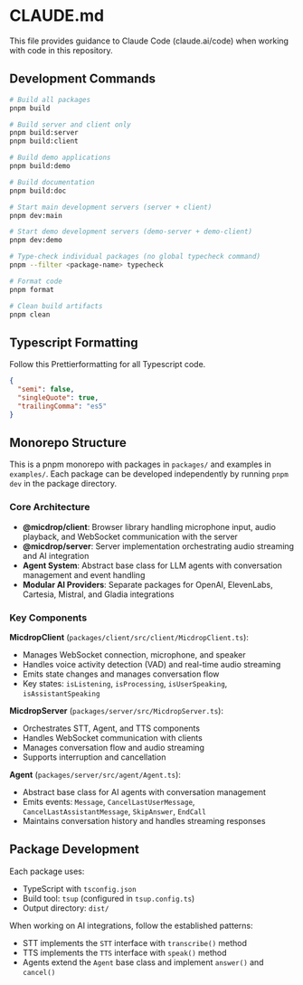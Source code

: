 # CLAUDE.md

This file provides guidance to Claude Code (claude.ai/code) when working with code in this repository.

## Development Commands

```bash
# Build all packages
pnpm build

# Build server and client only
pnpm build:server
pnpm build:client

# Build demo applications
pnpm build:demo

# Build documentation
pnpm build:doc

# Start main development servers (server + client)
pnpm dev:main

# Start demo development servers (demo-server + demo-client)
pnpm dev:demo

# Type-check individual packages (no global typecheck command)
pnpm --filter <package-name> typecheck

# Format code
pnpm format

# Clean build artifacts
pnpm clean
```

## Typescript Formatting

Follow this Prettierformatting for all Typescript code.

```json
{
  "semi": false,
  "singleQuote": true,
  "trailingComma": "es5"
}
```

## Monorepo Structure

This is a pnpm monorepo with packages in `packages/` and examples in `examples/`. Each package can be developed independently by running `pnpm dev` in the package directory.

### Core Architecture

- **@micdrop/client**: Browser library handling microphone input, audio playback, and WebSocket communication with the server
- **@micdrop/server**: Server implementation orchestrating audio streaming and AI integration
- **Agent System**: Abstract base class for LLM agents with conversation management and event handling
- **Modular AI Providers**: Separate packages for OpenAI, ElevenLabs, Cartesia, Mistral, and Gladia integrations

### Key Components

**MicdropClient** (`packages/client/src/client/MicdropClient.ts`):

- Manages WebSocket connection, microphone, and speaker
- Handles voice activity detection (VAD) and real-time audio streaming
- Emits state changes and manages conversation flow
- Key states: `isListening`, `isProcessing`, `isUserSpeaking`, `isAssistantSpeaking`

**MicdropServer** (`packages/server/src/MicdropServer.ts`):

- Orchestrates STT, Agent, and TTS components
- Handles WebSocket communication with clients
- Manages conversation flow and audio streaming
- Supports interruption and cancellation

**Agent** (`packages/server/src/agent/Agent.ts`):

- Abstract base class for AI agents with conversation management
- Emits events: `Message`, `CancelLastUserMessage`, `CancelLastAssistantMessage`, `SkipAnswer`, `EndCall`
- Maintains conversation history and handles streaming responses

## Package Development

Each package uses:

- TypeScript with `tsconfig.json`
- Build tool: `tsup` (configured in `tsup.config.ts`)
- Output directory: `dist/`

When working on AI integrations, follow the established patterns:

- STT implements the `STT` interface with `transcribe()` method
- TTS implements the `TTS` interface with `speak()` method
- Agents extend the `Agent` base class and implement `answer()` and `cancel()`
